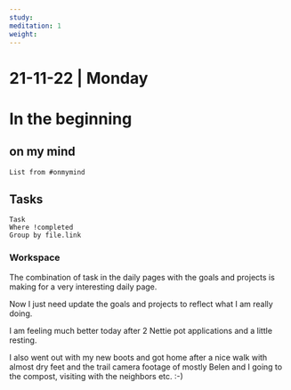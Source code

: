 ```yaml
---
study:
meditation: 1
weight:
---
```


# 21-11-22 | Monday

# In the beginning

## on my mind
```dataview
List from #onmymind
```
## Tasks
```dataview
Task
Where !completed
Group by file.link
```


### Workspace

The combination of task in the daily pages with the goals and projects is making for a very interesting daily page. 

Now I just need update the goals and projects to reflect what I am really doing.

I am feeling much better today after 2 Nettie pot applications and a little resting.

I also went out with my new boots and got home after a nice walk with almost dry feet and the trail camera footage of mostly Belen and I going to the compost, visiting with the neighbors etc. :-)